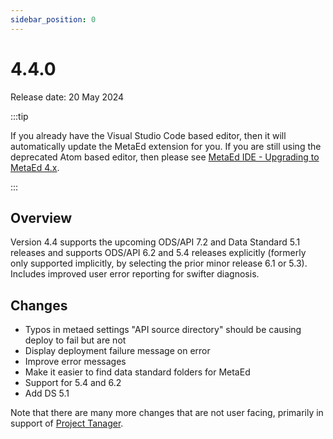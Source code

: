 ```yaml
---
sidebar_position: 0
---
```


# 4.4.0

Release date: 20 May 2024

:::tip

If you already have the Visual Studio Code based editor, then it will
automatically update the MetaEd extension for you. If you are still using the
deprecated Atom based editor, then please see [MetaEd IDE - Upgrading to MetaEd
4.x](../ide-user-guide/upgrading-to-metaed-4x.md).

:::

## Overview

Version 4.4 supports the upcoming ODS/API 7.2 and Data Standard 5.1 releases and
supports ODS/API 6.2 and 5.4 releases explicitly (formerly only supported
implicitly, by selecting the prior minor release 6.1 or 5.3). Includes improved
user error reporting for swifter diagnosis.

## Changes

* Typos in metaed settings "API source directory" should be causing deploy to
  fail but are not
* Display deployment failure message on error
* Improve error messages
* Make it easier to find data standard folders for MetaEd
* Support for 5.4 and 6.2
* Add DS 5.1

Note that there are many more changes that are not user facing, primarily in
support of [Project
Tanager](https://github.com/Ed-Fi-Alliance-OSS/Project-Tanager/).

